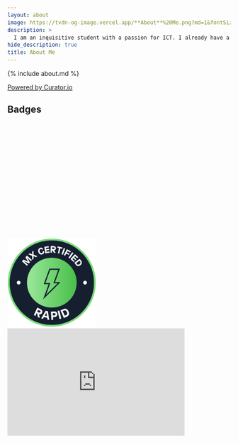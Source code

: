 ```yaml
---
layout: about
image: https://tvdn-og-image.vercel.app/**About**%20Me.png?md=1&fontSize=100px&images=https%3A%2F%2Fgithub.com%2FThomasIAm%2Fpersonal-site-hydejack%2Fraw%2F2bf26cb96f84ebcbf2f8b3e4b7d9f5f0633e6168%2Fassets%2Fglobal%2Fimg%2Fface%2Fface-2673x2673.jpg
description: >
  I am an inquisitive student with a passion for ICT. I already have a lot of experience and am always looking for ways to increase my knowledge.
hide_description: true
title: About Me
---
```


{% include about.md %}

<!-- Place <div> tag where you want the feed to appear -->
<div id="curator-feed-default-feed-layout"><a href="https://curator.io" target="_blank" class="crt-logo crt-tag">Powered by Curator.io</a></div>
<!-- The Javascript can be moved to the end of the html page before the </body> tag -->
<script type="text/javascript">
  /* curator-feed-default-feed-layout */
  (function(){
  var i, e, d = document, s = "script";i = d.createElement("script");i.async = 1;
  i.src = "https://cdn.curator.io/published/d3dd56e8-3661-44ae-bb64-1893b381f0c2.js";
  e = d.getElementsByTagName(s)[0];e.parentNode.insertBefore(i, e);
  })();
</script>

## Badges

<div class="container">
  <div class="item" style="height: 260px;">
    <div data-iframe-width="150" data-iframe-height="270" data-share-badge-id="05cde803-0d94-47a5-82f9-a8544f93e681" data-share-badge-host="https://www.credly.com">
    </div>
    <script type="text/javascript" async src="//cdn.credly.com/assets/utilities/embed.js"></script>
  </div>
  
  <div class="item">
    <a href="https://academy.mendix.com/link/certifications/23/rapid" class="no-deco">
      <img src="/assets/about/rapid.png"  style="max-height: 200px">
    </a>
  </div>
  
  <iframe src="https://api.badgr.io/public/assertions/IQwFdxDTSlGAf1ndyF5TUQ?embedVersion=1&amp;embedWidth=400&amp;embedHeight=242" title="Badge: GitLab Certified Associate" style="width: 400px; height: 242px; border: 0px;" class="item"></iframe>

  <div class="item" style="height: 260px;">
    <div data-iframe-width="150" data-iframe-height="260" data-share-badge-id="352815b1-a44e-4e0f-8f47-91ffeeda86ae" data-share-badge-host="https://www.credly.com" class="item"></div>
    <script type="text/javascript" async src="//cdn.credly.com/assets/utilities/embed.js"></script>
  </div>
</div>
